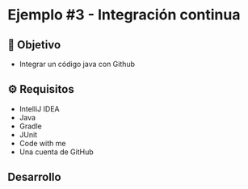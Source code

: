 # Ejemplo #3 - Integración continua

## :dart: Objetivo

* Integrar un código java con Github

## ⚙ Requisitos

- IntelliJ IDEA
- Java
- Gradle
- JUnit
- Code with me
- Una cuenta de GitHub


## Desarrollo







